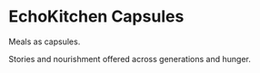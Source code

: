 # EchoKitchen Capsules

Meals as capsules.

Stories and nourishment offered across generations and hunger.
